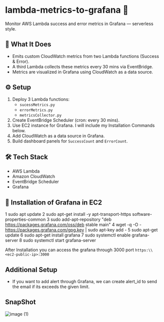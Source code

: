 # lambda-metrics-to-grafana 🚀

Monitor AWS Lambda success and error metrics in Grafana — serverless style.

## 🔧 What It Does
- Emits custom CloudWatch metrics from two Lambda functions (Success & Error).
- A third Lambda collects these metrics every 30 mins via EventBridge.
- Metrics are visualized in Grafana using CloudWatch as a data source.

## ⚙️ Setup
1. Deploy 3 Lambda functions:
   - `sucessMetrics.py`
   - `errorMetrics.py`
   - `metricsCollector.py`
2. Create EventBridge Scheduler (cron: every 30 mins).
3. Use EC2 instance for Grafana. I will include my Installation Commands below.
3. Add CloudWatch as a data source in Grafana.
4. Build dashboard panels for `SuccessCount` and `ErrorCount`.

## 🛠️ Tech Stack
- AWS Lambda
- Amazon CloudWatch
- EventBridge Scheduler
- Grafana

## 🔧 Installation of Grafana in EC2
1  sudo apt update
2  sudo apt-get install -y apt-transport-https software-properties-common
3  sudo add-apt-repository "deb https://packages.grafana.com/oss/deb stable main"
4  wget -q -O - https://packages.grafana.com/gpg.key | sudo apt-key add -
5  sudo apt-get update
6  sudo apt-get install grafana
7  sudo systemctl enable grafana-server
8  sudo systemctl start grafana-server

After Installation you can access the grafana through 3000 port
`https:\\<ec2-public-ip>:3000`

## Additional Setup
- If you want to add alert through Grafana, we can create alert_id to send the email if its exceeds the given limit.

## SnapShot
![image (1)](https://github.com/user-attachments/assets/ef4f282e-0c65-4c91-9295-564f61c9cf2e)
